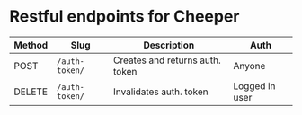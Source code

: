 # Restful endpoints for Cheeper

Method | Slug | Description | Auth
--- | --- | --- | ---
POST   | `/auth-token/` | Creates and returns auth. token | Anyone
DELETE | `/auth-token/` | Invalidates auth. token | Logged in user
